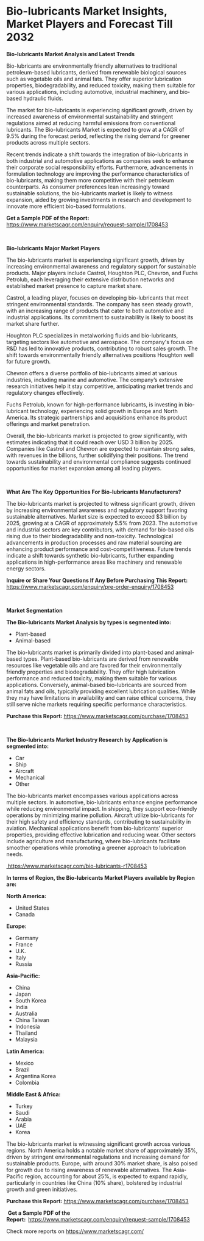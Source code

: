 <p><h1>Bio-lubricants Market Insights, Market Players and Forecast Till 2032</h1></p><p><strong>Bio-lubricants Market Analysis and Latest Trends</strong></p>
<p><p>Bio-lubricants are environmentally friendly alternatives to traditional petroleum-based lubricants, derived from renewable biological sources such as vegetable oils and animal fats. They offer superior lubrication properties, biodegradability, and reduced toxicity, making them suitable for various applications, including automotive, industrial machinery, and bio-based hydraulic fluids.</p><p>The market for bio-lubricants is experiencing significant growth, driven by increased awareness of environmental sustainability and stringent regulations aimed at reducing harmful emissions from conventional lubricants. The Bio-lubricants Market is expected to grow at a CAGR of 9.5% during the forecast period, reflecting the rising demand for greener products across multiple sectors.</p><p>Recent trends indicate a shift towards the integration of bio-lubricants in both industrial and automotive applications as companies seek to enhance their corporate social responsibility efforts. Furthermore, advancements in formulation technology are improving the performance characteristics of bio-lubricants, making them more competitive with their petroleum counterparts. As consumer preferences lean increasingly toward sustainable solutions, the bio-lubricants market is likely to witness expansion, aided by growing investments in research and development to innovate more efficient bio-based formulations.</p></p>
<p><strong>Get a Sample PDF of the Report:&nbsp;</strong> <a href="https://www.marketscagr.com/enquiry/request-sample/1708453?utm_campaign=1869&utm_medium=2&utm_source=Github&utm_content=ia&utm_term=10012025&utm_id=bio-lubricants">https://www.marketscagr.com/enquiry/request-sample/1708453</a></p>
<p>&nbsp;</p>
<p><strong>Bio-lubricants Major Market Players</strong></p>
<p><p>The bio-lubricants market is experiencing significant growth, driven by increasing environmental awareness and regulatory support for sustainable products. Major players include Castrol, Houghton PLC, Chevron, and Fuchs Petrolub, each leveraging their extensive distribution networks and established market presence to capture market share.</p><p>Castrol, a leading player, focuses on developing bio-lubricants that meet stringent environmental standards. The company has seen steady growth, with an increasing range of products that cater to both automotive and industrial applications. Its commitment to sustainability is likely to boost its market share further.</p><p>Houghton PLC specializes in metalworking fluids and bio-lubricants, targeting sectors like automotive and aerospace. The company's focus on R&D has led to innovative products, contributing to robust sales growth. The shift towards environmentally friendly alternatives positions Houghton well for future growth.</p><p>Chevron offers a diverse portfolio of bio-lubricants aimed at various industries, including marine and automotive. The company’s extensive research initiatives help it stay competitive, anticipating market trends and regulatory changes effectively.</p><p>Fuchs Petrolub, known for high-performance lubricants, is investing in bio-lubricant technology, experiencing solid growth in Europe and North America. Its strategic partnerships and acquisitions enhance its product offerings and market penetration.</p><p>Overall, the bio-lubricants market is projected to grow significantly, with estimates indicating that it could reach over USD 3 billion by 2025. Companies like Castrol and Chevron are expected to maintain strong sales, with revenues in the billions, further solidifying their positions. The trend towards sustainability and environmental compliance suggests continued opportunities for market expansion among all leading players.</p></p>
<p>&nbsp;</p>
<p><strong>What Are The Key Opportunities For Bio-lubricants Manufacturers?</strong></p>
<p><p>The bio-lubricants market is projected to witness significant growth, driven by increasing environmental awareness and regulatory support favoring sustainable alternatives. Market size is expected to exceed $3 billion by 2025, growing at a CAGR of approximately 5.5% from 2023. The automotive and industrial sectors are key contributors, with demand for bio-based oils rising due to their biodegradability and non-toxicity. Technological advancements in production processes and raw material sourcing are enhancing product performance and cost-competitiveness. Future trends indicate a shift towards synthetic bio-lubricants, further expanding applications in high-performance areas like machinery and renewable energy sectors.</p></p>
<p><strong>Inquire or Share Your Questions If Any Before Purchasing This Report:</strong> <a href="https://www.marketscagr.com/enquiry/pre-order-enquiry/1708453?utm_campaign=1869&utm_medium=2&utm_source=Github&utm_content=ia&utm_term=10012025&utm_id=bio-lubricants">https://www.marketscagr.com/enquiry/pre-order-enquiry/1708453</a></p>
<p>&nbsp;</p>
<p><strong>Market Segmentation</strong></p>
<p><strong>The Bio-lubricants Market Analysis by types is segmented into:</strong></p>
<p><ul><li>Plant-based</li><li>Animal-based</li></ul></p>
<p><p>The bio-lubricants market is primarily divided into plant-based and animal-based types. Plant-based bio-lubricants are derived from renewable resources like vegetable oils and are favored for their environmentally friendly properties and biodegradability. They offer high lubrication performance and reduced toxicity, making them suitable for various applications. Conversely, animal-based bio-lubricants are sourced from animal fats and oils, typically providing excellent lubrication qualities. While they may have limitations in availability and can raise ethical concerns, they still serve niche markets requiring specific performance characteristics.</p></p>
<p><strong>Purchase this Report:&nbsp;</strong><a href="https://www.marketscagr.com/purchase/1708453?utm_campaign=1869&utm_medium=2&utm_source=Github&utm_content=ia&utm_term=10012025&utm_id=bio-lubricants">https://www.marketscagr.com/purchase/1708453</a></p>
<p>&nbsp;</p>
<p><strong>The Bio-lubricants Market Industry Research by Application is segmented into:</strong></p>
<p><ul><li>Car</li><li>Ship</li><li>Aircraft</li><li>Mechanical</li><li>Other</li></ul></p>
<p><p>The bio-lubricants market encompasses various applications across multiple sectors. In automotive, bio-lubricants enhance engine performance while reducing environmental impact. In shipping, they support eco-friendly operations by minimizing marine pollution. Aircraft utilize bio-lubricants for their high safety and efficiency standards, contributing to sustainability in aviation. Mechanical applications benefit from bio-lubricants' superior properties, providing effective lubrication and reducing wear. Other sectors include agriculture and manufacturing, where bio-lubricants facilitate smoother operations while promoting a greener approach to lubrication needs.</p></p>
<p><a href="https://www.marketscagr.com/bio-lubricants-r1708453?utm_campaign=1869&utm_medium=2&utm_source=Github&utm_content=ia&utm_term=10012025&utm_id=bio-lubricants">&nbsp;https://www.marketscagr.com/bio-lubricants-r1708453</a></p>
<p><strong>In terms of Region, the Bio-lubricants Market Players available by Region are:</strong></p>
<p>
    <p> <strong> North America: </strong>
        <ul>
            <li>United States</li>
            <li>Canada</li>
        </ul>
        </p> 
    <p> <strong> Europe: </strong>
        <ul>
            <li>Germany</li>
            <li>France</li>
            <li>U.K.</li>
            <li>Italy</li>
            <li>Russia</li>
        </ul>
        </p> 
    <p> <strong> Asia-Pacific: </strong>
        <ul>
            <li>China</li>
            <li>Japan</li>
            <li>South Korea</li>
            <li>India</li>
            <li>Australia</li>
            <li>China Taiwan</li>
            <li>Indonesia</li>
            <li>Thailand</li>
            <li>Malaysia</li>
        </ul>
        </p> 
    <p> <strong> Latin America: </strong>
        <ul>
            <li>Mexico</li>
            <li>Brazil</li>
            <li>Argentina Korea</li>
            <li>Colombia</li>
        </ul>
        </p> 
    <p> <strong> Middle East & Africa: </strong>
        <ul>
            <li>Turkey</li>
            <li>Saudi</li>
            <li>Arabia</li>
            <li>UAE</li>
            <li>Korea</li>
        </ul>
    </p>
    </p>
<p><p>The bio-lubricants market is witnessing significant growth across various regions. North America holds a notable market share of approximately 35%, driven by stringent environmental regulations and increasing demand for sustainable products. Europe, with around 30% market share, is also poised for growth due to rising awareness of renewable alternatives. The Asia-Pacific region, accounting for about 25%, is expected to expand rapidly, particularly in countries like China (10% share), bolstered by industrial growth and green initiatives.</p></p>
<p><strong>Purchase this Report: </strong><a href="https://www.marketscagr.com/purchase/1708453?utm_campaign=1869&utm_medium=2&utm_source=Github&utm_content=ia&utm_term=10012025&utm_id=bio-lubricants">https://www.marketscagr.com/purchase/1708453</a></p>
<p>&nbsp;<strong>Get a Sample PDF of the Report:&nbsp;&nbsp;</strong><a href="https://www.marketscagr.com/enquiry/request-sample/1708453?utm_campaign=1869&utm_medium=2&utm_source=Github&utm_content=ia&utm_term=10012025&utm_id=bio-lubricants">https://www.marketscagr.com/enquiry/request-sample/1708453</a></p>
<p><strong></strong></p>
<p>Check more reports on <a href="https://www.marketscagr.com/?utm_campaign=1869&utm_medium=2&utm_source=Github&utm_content=ia&utm_term=10012025&utm_id=bio-lubricants">https://www.marketscagr.com/</a></p>